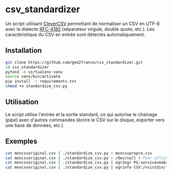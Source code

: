 # csv_standardizer

Un script utilisant [CleverCSV](https://github.com/alan-turing-institute/CleverCSV) permettant
de normaliser un CSV en UTF-8 avec le dialecte [RFC-4180](https://datatracker.ietf.org/doc/html/rfc4180) (séparateur virgule, double quote, etc.).
Les caractéristique du CSV en entrée sont détectés automatiquement.

## Installation

```bash
git clone https://github.com/geo2france/csv_standardizer.git
cd csv_standardizer
pyton3 -m virtualenv venv
source venv/bin/activate
pip install -r requirements.txt
chmod +x standardize_csv.py
```



## Utilisation

Le script utilise l'entrée et la sortie standard, ce qui autorise le chainage (_pipe_) avec d'autres commandes (écrire le CSV sur le disque, exporter vers une base de données, etc.).


## Exemples

```bash
cat moncsvoriginal.csv | ./standardize_csv.py > moncsvpropre.csv
cat moncsvoriginal.csv | ./standardize_csv.py > /dev/null # Pour afficher uniquement les informations sur le CSV (dialecte et encodage détectés)
cat moncsvoriginal.csv | ./standardize_csv.py | ogr2ogr PG:service=mabase -nln monschema.moncsvpropre CSV:/vsistdin/ # Préparer le CSV et l'importer dans une base postgres
cat moncsvoriginal.csv | ./standardize_csv.py | ogrinfo CSV:/vsistdin/ -al -so # Pour lister les colonnes
```
